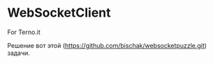 # WebSocketClient
For Terno.it

Решение вот этой (https://github.com/bischak/websocketpuzzle.git) задачи.
